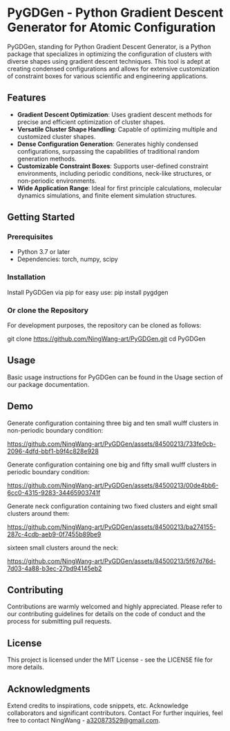 # PyGDGen - Python Gradient Descent Generator for Atomic Configuration
PyGDGen, standing for Python Gradient Descent Generator, is a Python package that specializes in optimizing the configuration of clusters with diverse shapes using gradient descent techniques. This tool is adept at creating condensed configurations and allows for extensive customization of constraint boxes for various scientific and engineering applications.

## Features
- **Gradient Descent Optimization**: Uses gradient descent methods for precise and efficient optimization of cluster shapes.
- **Versatile Cluster Shape Handling**: Capable of optimizing multiple and customized cluster shapes.
- **Dense Configuration Generation**: Generates highly condensed configurations, surpassing the capabilities of traditional random generation methods.
- **Customizable Constraint Boxes**: Supports user-defined constraint environments, including periodic conditions, neck-like structures, or non-periodic environments.
- **Wide Application Range**: Ideal for first principle calculations, molecular dynamics simulations, and finite element simulation structures.

## Getting Started

### Prerequisites
- Python 3.7 or later
- Dependencies: torch, numpy, scipy

### Installation
Install PyGDGen via pip for easy use:
pip install pygdgen


### Or clone the Repository
For development purposes, the repository can be cloned as follows:

git clone https://github.com/NingWang-art/PyGDGen.git
cd PyGDGen

## Usage
Basic usage instructions for PyGDGen can be found in the Usage section of our package documentation.

## Demo
Generate configuration containing three big and ten small wulff clusters in non-periodic boundary condition:

https://github.com/NingWang-art/PyGDGen/assets/84500213/733fe0cb-2096-4dfd-bbf1-b9f4c828e928

Generate configuration containing one big and fifty small wulff clusters in periodic boundary condition:

https://github.com/NingWang-art/PyGDGen/assets/84500213/00de4bb6-6cc0-4315-9283-34465903741f

Generate neck configuration containing two fixed clusters and eight small clusters around them:

https://github.com/NingWang-art/PyGDGen/assets/84500213/ba274155-287c-4cdb-aeb9-0f7455b89be9

sixteen small clusters around the neck:

https://github.com/NingWang-art/PyGDGen/assets/84500213/5f67d76d-7d03-4a88-b3ec-27bd94145eb2

## Contributing
Contributions are warmly welcomed and highly appreciated. Please refer to our contributing guidelines for details on the code of conduct and the process for submitting pull requests.

## License
This project is licensed under the MIT License - see the LICENSE file for more details.

## Acknowledgments
Extend credits to inspirations, code snippets, etc.
Acknowledge collaborators and significant contributors.
Contact
For further inquiries, feel free to contact NingWang - a320873529@gmail.com.
